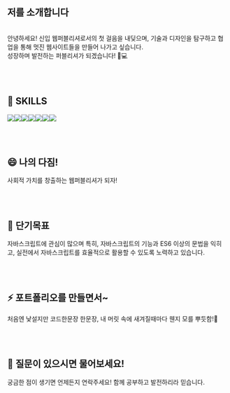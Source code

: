 ## 저를 소개합니다
</br>
안녕하세요! 신입 웹퍼블리셔로서의 첫 걸음을 내딪으며, 기술과 디자인을 탐구하고 협업을 통해 멋진 웹사이트들을 만들어 나가고 싶습니다.
</br>
성장하며 발전하는 퍼블리셔가 되겠습니다! 🚀💻

</br></br>


## 🌱 SKILLS

<img src="https://img.shields.io/badge/github-181717?style=for-the-badge&logo=github&logoColor=white"><img src="https://img.shields.io/badge/adobephotoshop-31A8FF?style=for-the-badge&logo=adobephotoshop&logoColor=white"><img src="https://img.shields.io/badge/figma-F24E1E?style=for-the-badge&logo=figma&logoColor=white"><img src="https://img.shields.io/badge/html5-E34F26?style=flat-square&logo=html5&logoColor=white"/><img src="https://img.shields.io/badge/css3-1572B6?style=flat-square&logo=css&logoColor=white"/><img src="https://img.shields.io/badge/jquery-0769AD?style=for-the-badge&logo=jquery&logoColor=white"><img src="https://img.shields.io/badge/javascript-F7DF1E?style=for-the-badge&logo=javascript&logoColor=white">

</br></br>


## 😄 나의 다짐!
사회적 가치를 창출하는 웹퍼블리셔가 되자!

</br></br>

## 🌱 단기목표

자바스크립트에 관심이 많으며 특히,  자바스크립트의 기능과 ES6 이상의 문법을 익히고, 실전에서 자바스크립트를 효율적으로 활용할 수 있도록 노력하고 있습니다.

</br></br>

## ⚡ 포트폴리오를 만들면서~
처음엔 낯설지만 코드한문장 한문장, 내 머릿 속에 새겨질때마다 웬지 모를 뿌듯함!💪

</br></br>

## 💬 질문이 있으시면 물어보세요!
궁금한 점이 생기면 언제든지 연락주세요! 함께 공부하고 발전하리라 믿습니다.




